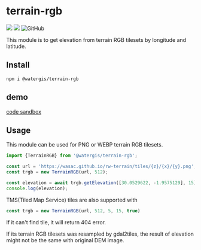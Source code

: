 # terrain-rgb
![](https://github.com/watergis/terrain-rgb/workflows/build/badge.svg)
![](https://github.com/watergis/terrain-rgb/workflows/Node.js%20Package/badge.svg)
![GitHub](https://img.shields.io/github/license/watergis/terrain-rgb)

This module is to get elevation from terrain RGB tilesets by longitude and latitude.

## Install

```
npm i @watergis/terrain-rgb
```

## demo

[code sandbox](https://codesandbox.io/s/terrain-rgb-g4nym)

## Usage

This module can be used for PNG or WEBP terrain RGB tilesets.

```ts
import {TerrainRGB} from '@watergis/terrain-rgb';

const url = 'https://wasac.github.io/rw-terrain/tiles/{z}/{x}/{y}.png';
const trgb = new TerrainRGB(url, 512);

const elevation = await trgb.getElevation([30.0529622, -1.9575129], 15);
console.log(elevation);
```

TMS(Tiled Map Service) tiles are also supported with

```ts
const trgb = new TerrainRGB(url, 512, 5, 15, true)
```


If it can't find tile, it will return 404 error.

If its terrain RGB tilesets was resampled by gdal2tiles, the result of elevation might not be the same with original DEM image.

